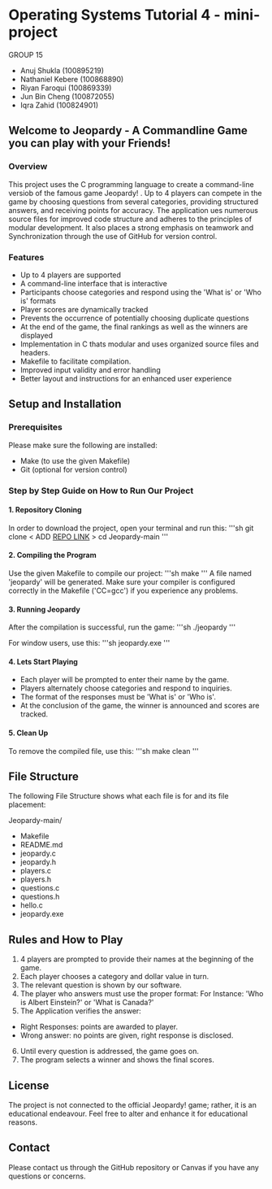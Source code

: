 # Operating Systems Tutorial 4 - mini-project

GROUP 15  
- Anuj Shukla (100895219)
- Nathaniel Kebere (100868890)
- Riyan Faroqui (100869339)
- Jun Bin Cheng (100872055)
- Iqra Zahid (100824901)

## Welcome to Jeopardy - A Commandline Game you can play with your Friends!
### Overview
This project uses the C programming language to create a command-line versiob of the famous game Jeopardy! . Up to 4 players can compete in the game by choosing questions from several categories, providing structured answers, and receiving points for accuracy. The application ues numerous source files for improved code structure and adheres to the principles of modular development. It also places a strong emphasis on teamwork and Synchronization through the use of GitHub for version control.

### Features
- Up to 4 players are supported
- A command-line interface that is interactive
- Participants choose categories and respond using the 'What is' or 'Who is' formats
- Player scores are dynamically tracked
- Prevents the occurrence of potentially choosing duplicate questions
- At the end of the game, the final rankings as well as the winners are displayed
- Implementation in C thats modular and uses organized source files and headers.
- Makefile to facilitate compilation.
- Improved input validity and error handling
- Better layout and instructions for an enhanced user experience

## Setup and Installation
### Prerequisites
Please make sure the following are installed:
- Make (to use the given Makefile)
- Git (optional for version control)

### Step by Step Guide on How to Run Our Project
#### 1. Repository Cloning
In order to download the project, open your terminal and run this:
'''sh
git clone < ADD [REPO LINK](https://github.com/jb-cheng/Jeopardy.git) > 
cd Jeopardy-main
'''

#### 2. Compiling the Program
Use the given Makefile to compile our project:
'''sh
make
'''
A file named 'jeopardy' will be generated. Make sure your compiler is configured correctly in the Makefile ('CC=gcc') if you experience any problems.

#### 3. Running Jeopardy
After the compilation is successful, run the game:
'''sh
./jeopardy
'''

For window users, use this:
'''sh
jeopardy.exe
'''

#### 4. Lets Start Playing
- Each player will be prompted to enter their name by the game.
- Players alternately choose categories and respond to inquiries.
- The format of the responses must be 'What is' or 'Who is'.
- At the conclusion of the game, the winner is announced and scores are tracked.

#### 5. Clean Up
To remove the compiled file, use this:
'''sh
make clean
'''

## File Structure
The following File Structure shows what each file is for and its file placement:

Jeopardy-main/
- Makefile
- README.md
- jeopardy.c
- jeopardy.h
- players.c
- players.h
- questions.c
- questions.h
- hello.c
- jeopardy.exe

## Rules and How to Play
1. 4 players are prompted to provide their names at the beginning of the game.
2. Each player chooses a category and dollar value in turn.
3. The relevant question is shown by our software.
4. The player who answers must use the proper format:
  For Instance: 'Who is Albert Einstein?' or 'What is Canada?'
5. The Application verifies the answer:
- Right Responses: points are awarded to player.
- Wrong answer: no points are given, right response is disclosed.
6. Until every question is addressed, the game goes on.
7. The program selects a winner and shows the final scores. 

## License
The project is not connected to the official Jeopardy! game; rather, it is an educational endeavour. Feel free to alter and enhance it for educational reasons. 

## Contact
Please contact us through the GitHub repository or Canvas if you have any questions or concerns.

